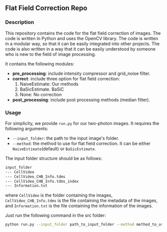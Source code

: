 ## Flat Field Correction Repo

### Description

This repository contains the code for the flat field correction of images. The code is written in Python and uses the OpenCV library. The code is written in a modular way, so that it can be easily integrated into other projects. The code is also written in a way that it can be easily understood by someone who is new to the field of image processing.

It contains the following modules:
- **pre_processing**: include intensity compressor and grid_noise filter.
- **correct**: include three option for flat field correction:
    1. NaiveEstimate: Our methods
    2. BaSicEstimate. BaSiC
    3. None: No correction
- **post_processing**: include post processing methods (median filter).

### Usage

For simplicity, we provide `run.py` for our two-photon images. It requires the following arguments:
- `--input_folder`: the path to the input image's folder.
- `--method`: the method to use for flat field correction. It can be either `NaiveEstimate`(default) or `BaSicEstimate`.

The input folder structure should be as follows:
```bash
input_folder
--- CellVideo
--- CellVideo_CHB_Info.tdms
--- CellVideo_CHB_Info.tdms_index
--- Information.txt
```
where `CellVideo` is the folder containing the images, `CellVideo_CHB_Info.tdms` is the file containing the metadata of the images, and `Information.txt` is the file containing the information of the images.

Just run the following command in the src folder:
```bash
python run.py --input_folder path_to_input_folder --method method_to_use
```
